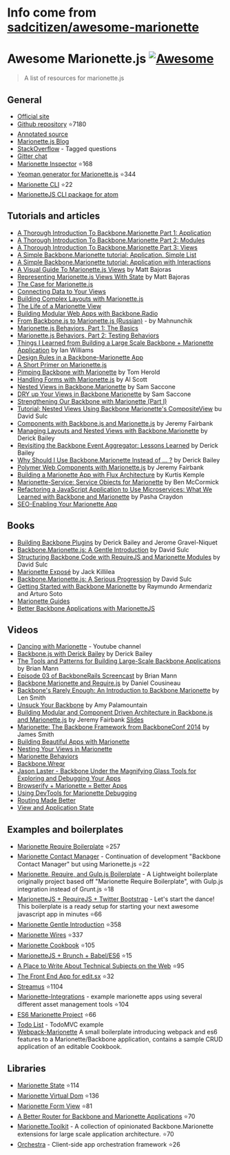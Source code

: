 # Info come from [sadcitizen/awesome-marionette](https://github.com/sadcitizen/awesome-marionette)
# Awesome Marionette.js [![Awesome](https://cdn.rawgit.com/sindresorhus/awesome/d7305f38d29fed78fa85652e3a63e154dd8e8829/media/badge.svg)](https://github.com/sindresorhus/awesome)

> A list of resources for marionette.js

## General

- [Official site](http://marionettejs.com/)
- [Github repository](https://github.com/marionettejs/backbone.marionette) :star:7180
- [Annotated source](http://marionettejs.com/annotated-src/backbone.marionette)
- [Marionette.js Blog](http://blog.marionettejs.com/)
- [StackOverflow](http://stackoverflow.com/questions/tagged/marionette) - Tagged questions
- [Gitter chat](https://gitter.im/marionettejs/backbone.marionette)
- [Marionette Inspector](https://github.com/marionettejs/marionette.inspector) :star:168
- [Yeoman generator for Marionette.js](https://github.com/mrichard/generator-marionette) :star:344
- [Marionette CLI](https://github.com/denar90/marionette-cli) :star:22
- [MarionetteJS CLI package for atom](https://atom.io/packages/atom-marionettejs-cli)

## Tutorials and articles

- [A Thorough Introduction To Backbone.Marionette Part 1: Application](https://www.smashingmagazine.com/2013/02/introduction-backbone-marionette/)
- [A Thorough Introduction To Backbone.Marionette Part 2: Modules](https://www.smashingmagazine.com/2013/04/thorough-introduction-backbone-marionette-part-2-modules/)
- [A Thorough Introduction To Backbone.Marionette Part 3: Views](https://www.smashingmagazine.com/2014/06/thorough-introduction-backbone-marionette-part-3/)
- [A Simple Backbone.Marionette tutorial: Application. Simple List](http://davidsulc.com/blog/2012/05/06/tutorial-a-full-backbone-marionette-application-part-1/)
- [A Simple Backbone.Marionette tutorial: Application with Interactions](http://davidsulc.com/blog/2012/04/22/a-simple-backbone-marionette-tutorial-part-2/)
- [A Visual Guide To Marionette.js Views](http://www.artandlogic.com/blog/2013/03/a-visual-guide-to-marionette-js-views/) by Matt Bajoras
- [Representing Marionette.js Views With State](http://www.artandlogic.com/blog/2013/06/representing-marionette-js-views-with-state/) by Matt Bajoras
- [The Case for Marionette.js](http://benmccormick.org/2014/12/02/the-case-for-marionette-js/)
- [Connecting Data to Your Views](http://benmccormick.org/2014/12/10/marionette-explained-connecting-your-data-to-your-views/)
- [Building Complex Layouts with Marionette.js](http://benmccormick.org/2014/12/22/building-complex-layouts-with-marionette-js/)
- [The Life of a Marionette View](http://benmccormick.org/2015/01/05/marionette-view-life-cycles/)
- [Building Modular Web Apps with Backbone.Radio](http://benmccormick.org/2015/01/26/backbone-radio/)
- [From Backbone.js to Marionette.js (Russian)](http://habrahabr.ru/post/207730/) - by Mahnunchik
- [Marionette.js Behaviors, Part 1: The Basics](https://spin.atomicobject.com/2014/09/11/marionette-behaviors-overview/)
- [Marionette.js Behaviors, Part 2: Testing Behaviors](https://spin.atomicobject.com/2014/09/12/testing-marionette-js-behaviors/)
- [Things I Learned from Building a Large Scale Backbone + Marionette Application](http://authenticff.com/journal/building-large-scale-backbone-marionette-applications) by Ian Williams
- [Design Rules in a Backbone-Marionette App](http://cloudandcode.tumblr.com/post/98671637921/design-rules-in-a-backbone-marionette-app)
- [A Short Primer on Marionette.js](http://cloudandcode.tumblr.com/post/98265035816/a-short-primer-on-marionette-js)
- [Pimping Backbone with Marionette](http://scm.io/blog/hack/2014/09/backbone-marionette/) by Tom Herold
- [Handling Forms with Marionette.js](http://spin.atomicobject.com/2013/11/25/forms-marionette-js-backbone/) by Al Scott
- [Nested Views in Backbone.Marionette](http://blog.mojotech.com/nested-views-in-backbone-marionette/) by Sam Saccone
- [DRY up Your Views in Backbone Marionette](http://blog.mojotech.com/dry-up-your-views-in-backbone-marionette/) by Sam Saccone
- [Strengthening Our Backbone with Marionette (Part I)](http://tech.kinja.com/strengthening-our-backbone-with-marionette-part-i-1583630931)
- [Tutorial: Nested Views Using Backbone Marionette's CompositeView](http://davidsulc.com/blog/2013/02/03/tutorial-nested-views-using-backbone-marionettes-compositeview/) bu David Sulc
- [Components with Backbone.js and Marionette.js](http://blog.jeremyfairbank.com/javascript/components-with-backbone-js-and-marionette-js/) by Jeremy Fairbank
- [Managing Layouts and Nested Views with Backbone.Marionette](http://lostechies.com/derickbailey/2012/03/22/managing-layouts-and-nested-views-with-backbone-marionette/) by Derick Bailey
- [Revisiting the Backbone Event Aggregator: Lessons Learned](http://lostechies.com/derickbailey/2012/04/03/revisiting-the-backbone-event-aggregator-lessons-learned/) by Derick Bailey
- [Why Should I Use Backbone.Marionette Instead of … ?](http://lostechies.com/derickbailey/2012/06/13/why-should-i-use-backbone-marionette-instead-of-%E2%80%A6/) by Derick Bailey
- [Polymer Web Components with Marionette.js](http://blog.jeremyfairbank.com/javascript/polymer-web-components-with-marionette-js/) by Jeremy Fairbank
- [Building a Marionette App with Flux Architecture](http://iamnotarealprogrammer.com/flux-architecture-in-a-backbone-and-marionette-app/) by Kurtis Kemple
- [Marionette-Service: Service Objects for Marionette](http://benmccormick.org/2015/05/25/marionette-service-service-objects-for-marionette/) by Ben McCormick
- [Refactoring a JavaScript Application to Use Microservices: What We Learned with Backbone and Marionette](https://www.safaribooksonline.com/blog/2015/11/24/refactoring-javascript-microservice-backbone-marionette/) by Pasha Craydon 
- [SEO-Enabling Your Marionette App](https://docs.google.com/presentation/d/1jy9SXyr6ZjbY7lOSKN8QraH96-vR7mnAo0ePvzDb8uc/pub?start=false&loop=false&delayms=3000&slide=id.p)

## Books

- [Building Backbone Plugins](https://leanpub.com/building-backbone-plugins) by Derick Bailey and Jerome Gravel-Niquet
- [Backbone.Marionette.js: A Gentle Introduction](https://leanpub.com/marionette-gentle-introduction) by David Sulc
- [Structuring Backbone Code with RequireJS and Marionette Modules](https://leanpub.com/structuring-backbone-with-requirejs-and-marionette) by David Sulc
- [Marionette Exposé](https://leanpub.com/marionetteexpose) by Jack Killilea
- [Backbone.Marionette.js: A Serious Progression](https://leanpub.com/marionette-serious-progression) by David Sulc
- [Getting Started with Backbone Marionette](http://www.amazon.com/dp/1783284250/) by Raymundo Armendariz and Arturo Soto
- [Marionette Guides](https://www.gitbook.com/book/marionette/marionette-guides/details)
- [Better Backbone Applications with MarionetteJS](https://shop.smashingmagazine.com/products/better-backbone-applications-with-marionettejs)

## Videos

- [Dancing with Marionette](https://www.youtube.com/channel/UC6dVRPnSACav2AYB5XG7BZw) - Youtube channel
- [Backbone.js with Derick Bailey](https://www.youtube.com/watch?v=VERQEr-bVTs) by Derick Bailey
- [The Tools and Patterns for Building Large-Scale Backbone Applications](https://www.youtube.com/watch?v=qWr7x9wk6_c) by Brian Mann
- [Episode 03 of BackboneRails Screencast](https://www.youtube.com/watch?v=KT31H3Ayliw) by Brian Mann
- [Backbone Marionette and Require.js](https://www.youtube.com/watch?v=4K4JKtAGPu4) by Daniel Cousineau
- [Backbone's Rarely Enough: An Introduction to Backbone Marionette](https://www.youtube.com/watch?v=fZJMF4SOKm4) by Len Smith
- [Unsuck Your Backbone](http://www.youtube.com/watch?v=0o2whtCJw8I) by Amy Palamountain
- [Building Modular and Component Driven Architecture in Backbone.js and Marionette.js](https://www.youtube.com/watch?v=PrQSpdWkN6Q) by Jeremy Fairbank [Slides](http://presentboldly.com/jfairbank/modular-and-component-driven-architecture-in-marionettejs/)
- [Marionette: The Backbone Framework from BackboneConf 2014](https://www.youtube.com/watch?v=EvQnntaqVdE&index=13&list=PLlgxAbM67lYIGw8DnANC7VgREbzJRQged) by James Smith
- [Building Beautiful Apps with Marionette](https://www.youtube.com/watch?v=7yZKsgKxziw)
- [Nesting Your Views in Marionette](https://www.youtube.com/watch?v=CTr-tTwRH3o)
- [Marionette Behaviors](https://www.youtube.com/watch?v=6wvAswHkarE)
- [Backbone.Wreqr](https://www.youtube.com/watch?v=2b1G3TdlQEU)
- [Jason Laster - Backbone Under the Magnifying Glass Tools for Exploring and Debugging Your Apps](https://www.youtube.com/watch?v=jbGm3mJXh_s)
- [Browserify + Marionette = Better Apps](https://www.youtube.com/watch?v=7bGWuyuLK_4)
- [Using DevTools for Marionette Debugging](https://www.youtube.com/watch?v=75d0odmbu38)
- [Routing Made Better](https://www.youtube.com/watch?v=F32QhaHFn1k)
- [View and Application State](https://www.youtube.com/watch?v=FCUS6RrhRtI)

## Examples and boilerplates

- [Marionette Require Boilerplate](https://github.com/BoilerplateMVC/Marionette-Require-Boilerplate) :star:257
- [Marionette Contact Manager](https://github.com/dmytroyarmak/marionette-contact-manager) - Continuation of development "Backbone Contact Manager" but using Marionette.js :star:22
- [Marionette, Require, and Gulp.js Boilerplate](https://github.com/jroeckle/Marionette-Require-Gulpjs-Boilerplate) - A Lightweight boilerplate originally project based off "Marionette Require Boilerplate", with Gulp.js integration instead of Grunt.js :star:18
- [MarionetteJS + RequireJS + Twitter Bootstrap](https://github.com/ajaxray/marionette-boilerplate) - Let's start the dance! This boilerplate is a ready setup for starting your next awesome javascript app in minutes :star:66
- [Marionette Gentle Introduction](https://github.com/davidsulc/marionette-gentle-introduction) :star:358
- [Marionette Wires](https://github.com/thejameskyle/marionette-wires) :star:337
- [Marionette Cookbook](https://github.com/MarionetteLabs/marionette-cookbook) :star:105
- [MarionetteJS + Brunch + Babel/ES6](https://github.com/denar90/brunch-with-marionettejs) :star:15
- [A Place to Write About Technical Subjects on the Web](https://github.com/jmeas/gistbook) :star:95
- [The Front End App for edit.sx](https://github.com/samccone/edit.sx-frontend) :star:32
- [Streamus](https://github.com/MeoMix/StreamusChromeExtension) :star:1104
- [Marionette-Integrations](https://github.com/marionettejs/marionette-integrations) - example marionette apps using several different asset management tools :star:104
- [ES6 Marionette Project](https://github.com/abiee/es6-marionette) :star:66
- [Todo List](https://github.com/tastejs/todomvc/tree/master/examples/backbone_marionette) - TodoMVC example
- [Webpack-Marionette](https://github.com/alexpsi/webpack-marionette) A small boilerplate introducing webpack and es6 features to a Marionette/Backbone application, contains a sample CRUD application of an editable Cookbook.


## Libraries

- [Marionette State](https://github.com/Squareknot/marionette.state) :star:114
- [Marionette Virtual Dom](https://github.com/tiagorg/marionette-vdom) :star:136
- [Marionette Form View](https://github.com/viverae/marionette.formview) :star:81
- [A Better Router for Backbone and Marionette Applications](https://github.com/Betterment/backbone.blazer) :star:70
- [Marionette.Toolkit](https://github.com/RoundingWellOS/marionette.toolkit) - A collection of opinionated Backbone.Marionette extensions for large scale application architecture. :star:70
- [Orchestra](https://github.com/BedeGaming/orchestra) - Client-side app orchestration framework :star:26


